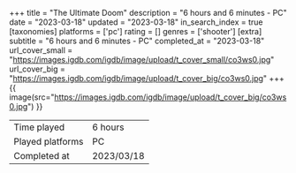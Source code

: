 +++
title = "The Ultimate Doom"
description = "6 hours and 6 minutes - PC"
date = "2023-03-18"
updated = "2023-03-18"
in_search_index = true
[taxonomies]
platforms = ['pc']
rating = []
genres = ['shooter']
[extra]
subtitle = "6 hours and 6 minutes - PC"
completed_at = "2023-03-18"
url_cover_small = "https://images.igdb.com/igdb/image/upload/t_cover_small/co3ws0.jpg"
url_cover_big = "https://images.igdb.com/igdb/image/upload/t_cover_big/co3ws0.jpg"
+++
{{ image(src="https://images.igdb.com/igdb/image/upload/t_cover_big/co3ws0.jpg") }}

|              |            |
| ------------ | ---------- |
| Time played  | 6 hours |
| Played platforms    | PC |
| Completed at | 2023/03/18 |


